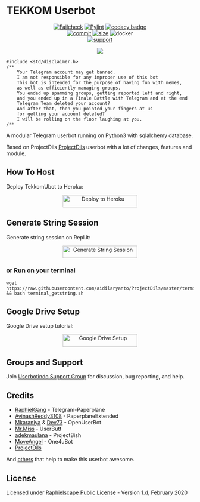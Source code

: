 # TEKKOM Userbot

<p align="center">
    <a href="https://github.com/aidilaryanto/ProjectDils/actions?query=workflow%3AFailCheck" > <img src="https://img.shields.io/github/workflow/status/aidilaryanto/ProjectDils/FailCheck/master?color=red&style=for-the-badge&logo=github-actions&logoColor=white" alt="Failcheck" /></a>
    <a href="https://github.com/aidilaryanto/ProjectDils/actions?query=workflow%3Apylint"> <img src="https://img.shields.io/github/workflow/status/aidilaryanto/ProjectDils/pylint/master?color=red&label=pylint&style=for-the-badge&logo=github-actions&logoColor=white" alt="Pylint" /></a>
    <a href="https://www.codacy.com/manual/aidilaryanto/ProjectDils?utm_source=github.com&amp;utm_medium=referral&amp;utm_content=aidilaryanto/ProjectDils&amp;utm_campaign=Badge_Grade"><img src="https://img.shields.io/codacy/grade/bc330dedc3e64332833b2f1ef00cb088?color=red&style=for-the-badge&logo=codacy" alt="codacy badge" /></a></br>
    <a href="https://github.com/aidilaryanto/ProjectDils/commits/master"><img src="https://img.shields.io/github/last-commit/aidilaryanto/ProjectDils/master?color=red&style=for-the-badge&logo=github" alt="commit" /></a>
    <a href="https://github.com/aidilaryanto/ProjectDils"><img src="https://img.shields.io/github/repo-size/aidilaryanto/ProjectDils?color=red&style=for-the-badge&logo=github" alt="size" /></a>
    <a herf="https://hub.docker.com/r/aidilaryanto/groovy"><img src="https://img.shields.io/docker/image-size/aidilaryanto/projectdils/groovy?color=red&label=Docker%20Size&style=for-the-badge&logo=docker&logoColor=white" alt="docker" /></a></br>
    <a href="https://t.me/userbotindo"> <img src="https://img.shields.io/badge/telegram-Support_Group-blue?style=social&logo=telegram" alt="support" /></a>
</p>

<p align="center">
  <img src="https://telegra.ph/file/11d41b9a1ae7d3a93c209.png" />
</p>

```
#include <std/disclaimer.h>
/**
    Your Telegram account may get banned.
    I am not responsible for any improper use of this bot
    This bot is intended for the purpose of having fun with memes,
    as well as efficiently managing groups.
    You ended up spamming groups, getting reported left and right,
    and you ended up in a Finale Battle with Telegram and at the end
    Telegram Team deleted your account?
    And after that, then you pointed your fingers at us
    for getting your acoount deleted?
    I will be rolling on the floor laughing at you.
/**
```

A modular Telegram userbot running on Python3 with sqlalchemy database.

Based on ProjectDils [ProjectDils](https://github.com/aidilaryanto/ProjectDils) userbot with a lot of changes, features and module.

## How To Host
Deploy TekkomUbot to Heroku:

<p align="center"><a href="https://heroku.com/deploy?template=https://github.com/aidilaryanto/ProjectDils/tree/master"> <img src="https://telegra.ph/file/3d5baaff9cbb43c5a525e.png" alt="Deploy to Heroku" width="200" height="33.33"/></a></p>

## Generate String Session
Generate string session on Repl.it:

<p align="center"><a href="http://string.projectdils.repl.run"> <img src="https://telegra.ph/file/3ef54caa322b1c5feadb9.png" alt="Generate String Session" width="200" height="33.33"/></a></p>

### or Run on your terminal
```
wget https://raw.githubusercontent.com/aidilaryanto/ProjectDils/master/terminal_getstring.sh && bash terminal_getstring.sh
```

## Google Drive Setup
Google Drive setup tutorial:

<p align="center"><a href="https://telegra.ph/How-To-Setup-Google-Drive-04-03"> <img src="https://telegra.ph/file/9a6727fa0a8c631caf294.png" alt="Google Drive Setup" width="200" height="33.33"/></a></p>

## Groups and Support
Join [Userbotindo Support Group](https://t.me/userbotindo) for discussion, bug reporting, and help.

## Credits
* [RaphielGang](https://github.com/RaphielGang) - Telegram-Paperplane
* [AvinashReddy3108](https://github.com/AvinashReddy3108) - PaperplaneExtended
* [Mkaraniya](https://github.com/mkaraniya) & [Dev73](https://github.com/Devp73) - OpenUserBot
* [Mr.Miss](https://github.com/keselekpermen69) - UserButt
* [adekmaulana](https://github.com/adekmaulana) - ProjectBish
* [MoveAngel](https://github.com/MoveAngel) - One4uBot
* [ProjectDils](https://github.com/aidilaryanto/ProjectDils)

And [others](https://github.com/aidilaryanto/ProjectDils/graphs/contributors) that help to make this userbot awesome.

## License
Licensed under [Raphielscape Public License](https://github.com/aidilaryanto/ProjectDils/blob/master/LICENSE) - Version 1.d, February 2020
